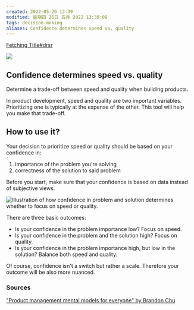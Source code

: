 ```yaml
---
created: 2022-05-26 13:39
modified: 星期四 26日 五月 2022 13:39:09
tags: decision-making
aliases: Confidence determines speed vs. quality
---
```

[Fetching Title#drsr](https://untools.co/confidence-determines-speed-vs-quality)


![](https://assets-us-01.kc-usercontent.com:443/c6e42f10-0ed4-0062-585c-b740aa1ad46c/d30ad03b-a4b6-41a0-8a3e-6899118a8879/speed-quality-icon.png)

## Confidence determines speed vs. quality

Determine a trade-off between speed and quality when building products.

In product development, speed and quality are two important variables. Prioritizing one is typically at the expense of the other. This tool will help you make that trade-off.

## How to use it?

Your decision to prioritize speed or quality should be based on your confidence in:

1.  importance of the problem you're solving
2.  correctness of the solution to said problem

Before you start, make sure that your confidence is based on data instead of subjective views.

![Illustration of how confidence in problem and solution determines whether to focus on speed or quality.](https://assets-us-01.kc-usercontent.com:443/c6e42f10-0ed4-0062-585c-b740aa1ad46c/5bbb6278-da00-433d-9c81-b65ff1cd84a8/speed-quality-illustration.png)

There are three basic outcomes:

-   Is your confidence in the problem importance low? Focus on speed.
-   Is your confidence in the problem and the solution high? Focus on quality.
-   Is your confidence in the problem importance high, but low in the solution? Balance both speed and quality.

Of course, confidence isn't a switch but rather a scale. Therefore your outcome will be also more nuanced.

### Sources

["Product management mental models for everyone" by Brandon Chu](https://blackboxofpm.com/product-management-mental-models-for-everyone-31e7828cb50b)
